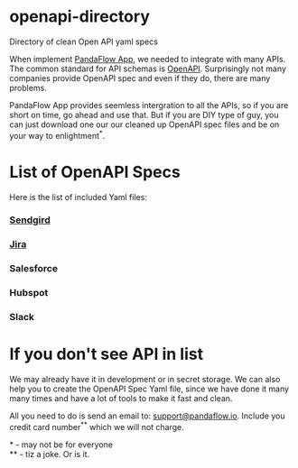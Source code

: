 # openapi-directory
Directory of clean Open API yaml specs

When implement [PandaFlow App](https://www.pandaflow.io), we needed to integrate with many APIs. The common standard for API schemas 
is [OpenAPI](https://swagger.io/docs/specification/about/). Surprisingly not many companies provide OpenAPI spec and even if they do, there
are many problems.

PandaFlow App provides seemless intergration to all the APIs, so if you are short on time, go ahead and use that.
But if you are DIY type of guy, you can just download one our our cleaned up OpenAPI spec files and be on your way to enlightment<sup>*</sup>.


# List of OpenAPI Specs

Here is the list of included Yaml files:


### [Sendgird](./Hubspot)

### [Jira](./Jira)

### Salesforce

### Hubspot

### Slack


# If you don't see API in list

We may already have it in development or in secret storage.
We can also help you to create the OpenAPI Spec Yaml file, since we have done it many many times and have a lot of tools to make it fast and clean.

All you need to do is send an email to: support@pandaflow.io.  Include you credit card number<sup>**</sup> which we will not charge.

  
\* - may not be for everyone  
\*\* - tiz a joke.  Or is it.  

